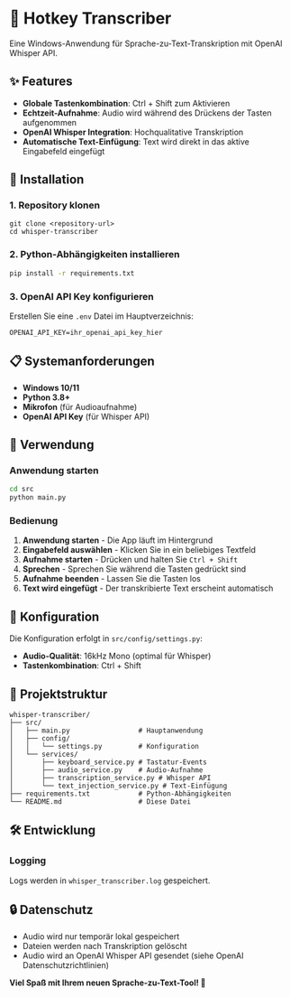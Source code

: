 # 🎤 Hotkey Transcriber

Eine Windows-Anwendung für Sprache-zu-Text-Transkription mit OpenAI Whisper API.

## ✨ Features

- **Globale Tastenkombination**: Ctrl + Shift zum Aktivieren
- **Echtzeit-Aufnahme**: Audio wird während des Drückens der Tasten aufgenommen
- **OpenAI Whisper Integration**: Hochqualitative Transkription
- **Automatische Text-Einfügung**: Text wird direkt in das aktive Eingabefeld eingefügt

## 🚀 Installation

### 1. Repository klonen

```bashgit push -u origin main
git clone <repository-url>
cd whisper-transcriber
```

### 2. Python-Abhängigkeiten installieren

```bash
pip install -r requirements.txt
```

### 3. OpenAI API Key konfigurieren

Erstellen Sie eine `.env` Datei im Hauptverzeichnis:

```
OPENAI_API_KEY=ihr_openai_api_key_hier
```

## 📋 Systemanforderungen

- **Windows 10/11**
- **Python 3.8+**
- **Mikrofon** (für Audioaufnahme)
- **OpenAI API Key** (für Whisper API)

## 🎯 Verwendung

### Anwendung starten

```bash
cd src
python main.py
```

### Bedienung

1. **Anwendung starten** - Die App läuft im Hintergrund
2. **Eingabefeld auswählen** - Klicken Sie in ein beliebiges Textfeld
3. **Aufnahme starten** - Drücken und halten Sie `Ctrl + Shift`
4. **Sprechen** - Sprechen Sie während die Tasten gedrückt sind
5. **Aufnahme beenden** - Lassen Sie die Tasten los
6. **Text wird eingefügt** - Der transkribierte Text erscheint automatisch


## 🔧 Konfiguration

Die Konfiguration erfolgt in `src/config/settings.py`:

- **Audio-Qualität**: 16kHz Mono (optimal für Whisper)
- **Tastenkombination**: Ctrl + Shift

## 📁 Projektstruktur

```
whisper-transcriber/
├── src/
│   ├── main.py                 # Hauptanwendung
│   ├── config/
│   │   └── settings.py         # Konfiguration
│   └── services/
│       ├── keyboard_service.py # Tastatur-Events
│       ├── audio_service.py    # Audio-Aufnahme
│       ├── transcription_service.py # Whisper API
│       └── text_injection_service.py # Text-Einfügung
├── requirements.txt            # Python-Abhängigkeiten
└── README.md                   # Diese Datei
```

## 🛠️ Entwicklung

### Logging

Logs werden in `whisper_transcriber.log` gespeichert.


## 🔒 Datenschutz

- Audio wird nur temporär lokal gespeichert
- Dateien werden nach Transkription gelöscht
- Audio wird an OpenAI Whisper API gesendet (siehe OpenAI Datenschutzrichtlinien)


**Viel Spaß mit Ihrem neuen Sprache-zu-Text-Tool! 🎉**
